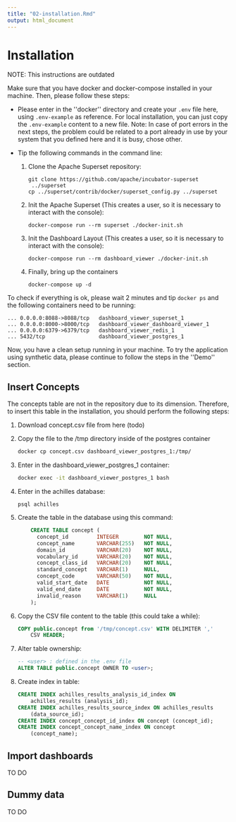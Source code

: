 ```yaml
---
title: "02-installation.Rmd"
output: html_document
---
```




# Installation

NOTE: This instructions are outdated

<!-- TO DO production and dev environments... -->

Make sure that you have docker and docker-compose installed in your machine. Then, please follow these steps:

- Please enter in the ''docker'' directory and create your `.env` file here, using `.env-example` as reference. For local installation, you can just copy the `.env-example` content to a new file. Note: In case of port errors in the next steps, the problem could be related to a port already in use by your system that you defined here and it is busy, chose other.

- Tip the following commands in the command line:

    1. Clone the Apache Superset repository:
    
        ```
        git clone https://github.com/apache/incubator-superset
         ../superset
        cp ../superset/contrib/docker/superset_config.py ../superset
        ```
        
    2. Init the Apache Superset (This creates a user, so it is necessary to interact with the console):
    
        ```
        docker-compose run --rm superset ./docker-init.sh
        ```
        
    3. Init the Dashboard Layout  (This creates a user, so it is necessary to interact with the console):
    
        ```
        docker-compose run --rm dashboard_viewer ./docker-init.sh
        ```
        
    4. Finally, bring up the containers 
    
        ```
        docker-compose up -d
        ```
        
To check if everything is ok, please wait 2 minutes and tip `docker ps` and the following containers need to be running: 
```
... 0.0.0.0:8088->8088/tcp   dashboard_viewer_superset_1
... 0.0.0.0:8000->8000/tcp   dashboard_viewer_dashboard_viewer_1
... 0.0.0.0:6379->6379/tcp   dashboard_viewer_redis_1
... 5432/tcp                 dashboard_viewer_postgres_1
```

Now, you have a clean setup running in your machine. To try the application using synthetic data, please continue to follow the steps in the ''Demo'' section.

## Insert Concepts

The concepts table are not in the repository due to its dimension. Therefore, to insert this table in the installation, you should perform the following steps:

1. Download concept.csv file from here (todo)

2. Copy the file to the /tmp directory inside of the postgres container

    ```sh
    docker cp concept.csv dashboard_viewer_postgres_1:/tmp/
    ```
    
3. Enter in the dashboard_viewer_postgres_1 container:

    ```sh
    docker exec -it dashboard_viewer_postgres_1 bash
    ```
    
4. Enter in the achilles database:

    ```
    psql achilles
    ```
    
5. Create the table in the database using this command:

    ```sql
        CREATE TABLE concept (
          concept_id         INTEGER        NOT NULL,
          concept_name       VARCHAR(255)   NOT NULL,
          domain_id          VARCHAR(20)    NOT NULL,
          vocabulary_id      VARCHAR(20)    NOT NULL,
          concept_class_id   VARCHAR(20)    NOT NULL,
          standard_concept   VARCHAR(1)     NULL,
          concept_code       VARCHAR(50)    NOT NULL,
          valid_start_date   DATE           NOT NULL,
          valid_end_date     DATE           NOT NULL,
          invalid_reason     VARCHAR(1)     NULL
        );
    ```
    
6. Copy the CSV file content to the table (this could take a while):

    ```sql
    COPY public.concept from '/tmp/concept.csv' WITH DELIMITER ','
        CSV HEADER;
    ```

7. Alter table ownership:

    ```sql
    -- <user> : defined in the .env file
    ALTER TABLE public.concept OWNER TO <user>;
    ```

8. Create index in table:

    ```sql
    CREATE INDEX achilles_results_analysis_id_index ON 
        achilles_results (analysis_id);
    CREATE INDEX achilles_results_source_index ON achilles_results 
        (data_source_id);
    CREATE INDEX concept_concept_id_index ON concept (concept_id);
    CREATE INDEX concept_concept_name_index ON concept 
        (concept_name);
    ```
    

## Import dashboards

TO DO

## Dummy data

TO DO
    
